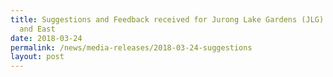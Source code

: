 ```yaml
---
title: Suggestions and Feedback received for Jurong Lake Gardens (JLG) Central
  and East
date: 2018-03-24
permalink: /news/media-releases/2018-03-24-suggestions
layout: post
---
```

